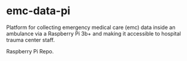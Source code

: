 # emc-data-pi
Platform for collecting emergency medical care (emc) data inside an ambulance via a Raspberry Pi 3b+ and making it accessible to hospital trauma center staff.

Raspberry Pi Repo.
